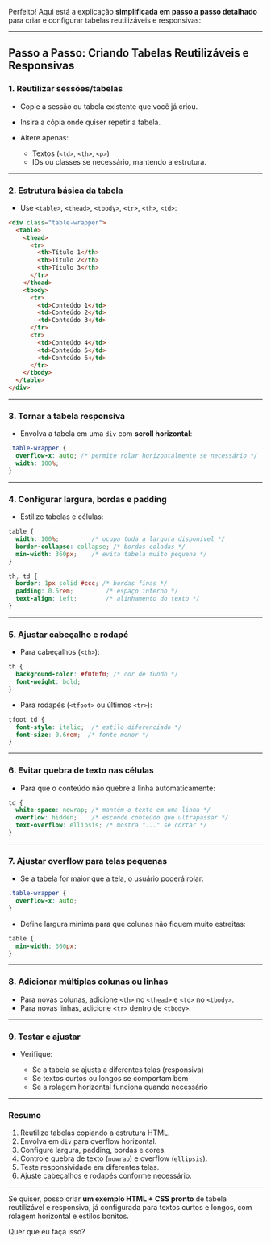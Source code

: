 Perfeito! Aqui está a explicação **simplificada em passo a passo detalhado** para criar e configurar tabelas reutilizáveis e responsivas:

---

## **Passo a Passo: Criando Tabelas Reutilizáveis e Responsivas**

### **1. Reutilizar sessões/tabelas**

* Copie a sessão ou tabela existente que você já criou.
* Insira a cópia onde quiser repetir a tabela.
* Altere apenas:

  * Textos (`<td>`, `<th>`, `<p>`)
  * IDs ou classes se necessário, mantendo a estrutura.

---

### **2. Estrutura básica da tabela**

* Use `<table>`, `<thead>`, `<tbody>`, `<tr>`, `<th>`, `<td>`:

```html
<div class="table-wrapper">
  <table>
    <thead>
      <tr>
        <th>Título 1</th>
        <th>Título 2</th>
        <th>Título 3</th>
      </tr>
    </thead>
    <tbody>
      <tr>
        <td>Conteúdo 1</td>
        <td>Conteúdo 2</td>
        <td>Conteúdo 3</td>
      </tr>
      <tr>
        <td>Conteúdo 4</td>
        <td>Conteúdo 5</td>
        <td>Conteúdo 6</td>
      </tr>
    </tbody>
  </table>
</div>
```

---

### **3. Tornar a tabela responsiva**

* Envolva a tabela em uma `div` com **scroll horizontal**:

```css
.table-wrapper {
  overflow-x: auto; /* permite rolar horizontalmente se necessário */
  width: 100%;
}
```

---

### **4. Configurar largura, bordas e padding**

* Estilize tabelas e células:

```css
table {
  width: 100%;         /* ocupa toda a largura disponível */
  border-collapse: collapse; /* bordas coladas */
  min-width: 360px;    /* evita tabela muito pequena */
}

th, td {
  border: 1px solid #ccc; /* bordas finas */
  padding: 0.5rem;         /* espaço interno */
  text-align: left;        /* alinhamento do texto */
}
```

---

### **5. Ajustar cabeçalho e rodapé**

* Para cabeçalhos (`<th>`):

```css
th {
  background-color: #f0f0f0; /* cor de fundo */
  font-weight: bold;
}
```

* Para rodapés (`<tfoot>` ou últimos `<tr>`):

```css
tfoot td {
  font-style: italic;  /* estilo diferenciado */
  font-size: 0.6rem;  /* fonte menor */
}
```

---

### **6. Evitar quebra de texto nas células**

* Para que o conteúdo não quebre a linha automaticamente:

```css
td {
  white-space: nowrap; /* mantém o texto em uma linha */
  overflow: hidden;    /* esconde conteúdo que ultrapassar */
  text-overflow: ellipsis; /* mostra "..." se cortar */
}
```

---

### **7. Ajustar overflow para telas pequenas**

* Se a tabela for maior que a tela, o usuário poderá rolar:

```css
.table-wrapper {
  overflow-x: auto;
}
```

* Define largura mínima para que colunas não fiquem muito estreitas:

```css
table {
  min-width: 360px;
}
```

---

### **8. Adicionar múltiplas colunas ou linhas**

* Para novas colunas, adicione `<th>` no `<thead>` e `<td>` no `<tbody>`.
* Para novas linhas, adicione `<tr>` dentro de `<tbody>`.

---

### **9. Testar e ajustar**

* Verifique:

  * Se a tabela se ajusta a diferentes telas (responsiva)
  * Se textos curtos ou longos se comportam bem
  * Se a rolagem horizontal funciona quando necessário

---

### **Resumo**

1. Reutilize tabelas copiando a estrutura HTML.
2. Envolva em `div` para overflow horizontal.
3. Configure largura, padding, bordas e cores.
4. Controle quebra de texto (`nowrap`) e overflow (`ellipsis`).
5. Teste responsividade em diferentes telas.
6. Ajuste cabeçalhos e rodapés conforme necessário.

---

Se quiser, posso criar **um exemplo HTML + CSS pronto** de tabela reutilizável e responsiva, já configurada para textos curtos e longos, com rolagem horizontal e estilos bonitos.

Quer que eu faça isso?
